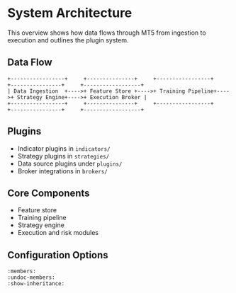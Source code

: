 # System Architecture

This overview shows how data flows through MT5 from ingestion to execution and outlines the plugin system.

## Data Flow

```
+-----------------+     +---------------+     +-----------------+     +----------------+     +------------------+
| Data Ingestion  +---->+ Feature Store +---->+ Training Pipeline+---->+ Strategy Engine+---->+ Execution Broker |
+-----------------+     +---------------+     +-----------------+     +----------------+     +------------------+
```

## Plugins

- Indicator plugins in `indicators/`
- Strategy plugins in `strategies/`
- Data source plugins under `plugins/`
- Broker integrations in `brokers/`

## Core Components

- Feature store
- Training pipeline
- Strategy engine
- Execution and risk modules

## Configuration Options

```{autoclass} config_schema.ConfigSchema
:members:
:undoc-members:
:show-inheritance:
```
